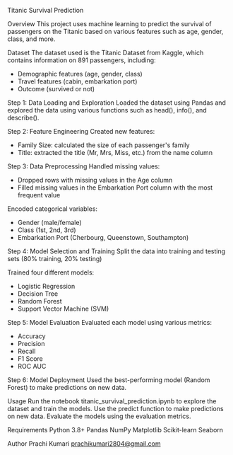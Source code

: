 

Titanic Survival Prediction

Overview
This project uses machine learning to predict the survival of passengers on the Titanic based on various features such as age, gender, class, and more.

Dataset
The dataset used is the Titanic Dataset from Kaggle, which contains information on 891 passengers, including:
- Demographic features (age, gender, class)
- Travel features (cabin, embarkation port)
- Outcome (survived or not)

Step 1: Data Loading and Exploration
Loaded the dataset using Pandas and explored the data using various functions such as head(), info(), and describe().

Step 2: Feature Engineering
Created new features:
- Family Size: calculated the size of each passenger's family
- Title: extracted the title (Mr, Mrs, Miss, etc.) from the name column

Step 3: Data Preprocessing
Handled missing values:
- Dropped rows with missing values in the Age column
- Filled missing values in the Embarkation Port column with the most frequent value

Encoded categorical variables:
- Gender (male/female)
- Class (1st, 2nd, 3rd)
- Embarkation Port (Cherbourg, Queenstown, Southampton)

Step 4: Model Selection and Training
Split the data into training and testing sets (80% training, 20% testing)

Trained four different models:
- Logistic Regression
- Decision Tree
- Random Forest
- Support Vector Machine (SVM)

Step 5: Model Evaluation
Evaluated each model using various metrics:
- Accuracy
- Precision
- Recall
- F1 Score
- ROC AUC

Step 6: Model Deployment
Used the best-performing model (Random Forest) to make predictions on new data.

Usage
Run the notebook titanic_survival_prediction.ipynb to explore the dataset and train the models.
Use the predict function to make predictions on new data.
Evaluate the models using the evaluation metrics.

Requirements
Python 3.8+
Pandas
NumPy
Matplotlib
Scikit-learn
Seaborn


Author
Prachi Kumari
prachikumari2804@gmail.com
